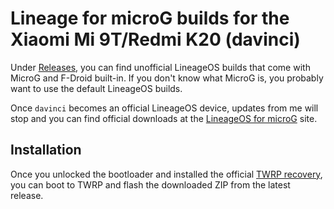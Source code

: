 # Lineage for microG builds for the Xiaomi Mi 9T/Redmi K20 (davinci)

Under [Releases](https://github.com/krmax44/davinci-lineage-microg/releases), you can find unofficial LineageOS builds that come with MicroG and F-Droid built-in. If you don't know what MicroG is, you probably want to use the default LineageOS builds.

Once `davinci` becomes an official LineageOS device, updates from me will stop and you can find official downloads at the [LineageOS for microG](https://lineage.microg.org/) site.

## Installation

Once you unlocked the bootloader and installed the official [TWRP recovery](https://twrp.me/xiaomi/xiaomimi9t.html), you can boot to TWRP and flash the downloaded ZIP from the latest release.
